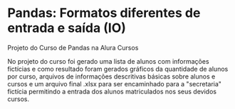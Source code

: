 # Pandas: Formatos diferentes de entrada e saída (IO)
Projeto do Curso de Pandas na Alura Cursos

No projeto do curso foi gerado uma lista de alunos com informações fictícias e como resultado foram gerados gráficos da quantidade de alunos por curso, arquivos de informações descritivas básicas sobre alunos e cursos e um arquivo final .xlsx para ser encaminhado para a "secretaria" fictícia permitindo a entrada dos alunos matriculados nos seus devidos cursos. 
